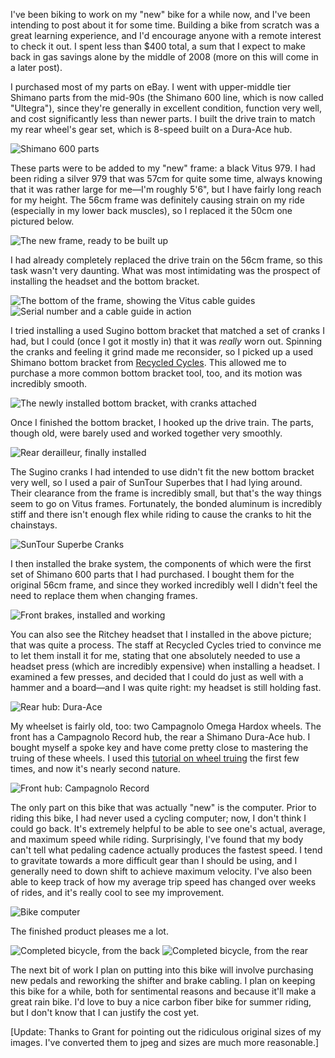 I've been biking to work on my "new" bike for a while now, and I've been intending to post about it for some time.  Building a bike from scratch was a great learning experience, and I'd encourage anyone with a remote interest to check it out.  I spent less than $400 total, a sum that I expect to make back in gas savings alone by the middle of 2008 (more on this will come in a later post).

I purchased most of my parts on eBay.  I went with upper-middle tier Shimano parts from the mid-90s (the Shimano 600 line, which is now called "Ultegra"), since they're generally in excellent condition, function very well, and cost significantly less than newer parts.  I built the drive train to match my rear wheel's gear set, which is 8-speed built on a Dura-Ace hub.

<img src="http://threebrothers.org/files/vitus-979/01-parts.jpg" alt="Shimano 600 parts" />

These parts were to be added to my "new" frame: a black Vitus 979.  I had been riding a silver 979 that was 57cm for quite some time, always knowing that it was rather large for me&mdash;I'm roughly 5'6", but I have fairly long reach for my height.  The 56cm frame was definitely causing strain on my ride (especially in my lower back muscles), so I replaced it the 50cm one pictured below.

<img src="http://threebrothers.org/files/vitus-979/02-frame.jpg" alt="The new frame, ready to be built up" />

I had already completely replaced the drive train on the 56cm frame, so this task wasn't very daunting.  What was most intimidating was the prospect of installing the headset and the bottom bracket.

<img src="http://threebrothers.org/files/vitus-979/03-frame-cu1.jpg" alt="The bottom of the frame, showing the Vitus cable guides" />

<img src="http://threebrothers.org/files/vitus-979/04-frame-cu2.jpg" alt="Serial number and a cable guide in action" />

I tried installing a used Sugino bottom bracket that matched a set of cranks I had, but  I could (once I got it mostly in) that it was <em>really</em> worn out.  Spinning the cranks and feeling it grind made me reconsider, so I picked up a used Shimano bottom bracket from <a href="http://www.recycledcycles.com">Recycled Cycles</a>.  This allowed me to purchase a more common bottom bracket tool, too, and its motion was incredibly smooth.

<img src="http://threebrothers.org/files/vitus-979/05-frame-cu3.jpg" alt="The newly installed bottom bracket, with cranks attached" />

Once I finished the bottom bracket, I hooked up the drive train.  The parts, though old, were barely used and worked together very smoothly.

<img src="http://threebrothers.org/files/vitus-979/06-rear-derailleur.jpg" alt="Rear derailleur, finally installed" />

The Sugino cranks I had intended to use didn't fit the new bottom bracket very well, so I used a pair of SunTour Superbes that I had lying around.  Their clearance from the frame is incredibly small, but that's the way things seem to go on Vitus frames.  Fortunately, the bonded aluminum is incredibly stiff and there isn't enough flex while riding to cause the cranks to hit the chainstays.

<img src="http://threebrothers.org/files/vitus-979/07-cranks.jpg" alt="SunTour Superbe Cranks" />

I then installed the brake system, the components of which were the first set of Shimano 600 parts that I had purchased.  I bought them for the original 56cm frame, and since they worked incredibly well I didn't feel the need to replace them when changing frames.

<img src="http://threebrothers.org/files/vitus-979/08-front-brakes.jpg" alt="Front brakes, installed and working" />

You can also see the Ritchey headset that I installed in the above picture; that was quite a process.  The staff at Recycled Cycles tried to convince me to let them install it for me, stating that one absolutely needed to use a headset press (which are incredibly expensive) when installing a headset.  I examined a few presses, and decided that I could do just as well with a hammer and a board&mdash;and I was quite right: my headset is still holding fast.

<img src="http://threebrothers.org/files/vitus-979/09-rear-hub.jpg" alt="Rear hub: Dura-Ace" />

My wheelset is fairly old, too: two Campagnolo Omega Hardox wheels.  The front has a Campagnolo Record hub, the rear a Shimano Dura-Ace hub.  I bought myself a spoke key and have come pretty close to mastering the truing of these wheels.  I used this <a href="http://www.kenkifer.com/bikepages/skills/spokes.htm">tutorial on wheel truing</a> the first few times, and now it's nearly second nature.

<img src="http://threebrothers.org/files/vitus-979/10-front-hub.jpg" alt="Front hub: Campagnolo Record" />

The only part on this bike that was actually "new" is the computer.  Prior to riding this bike, I had never used a cycling computer; now, I don't think I could go back.  It's extremely helpful to be able to see one's actual, average, and maximum speed while riding.  Surprisingly, I've found that my body can't tell what pedaling cadence actually produces the fastest speed.  I tend to gravitate towards a more difficult gear than I should be using, and I generally need to down shift to achieve maximum velocity.  I've also been able to keep track of how my average trip speed has changed over weeks of rides, and it's really cool to see my improvement.

<img src="http://threebrothers.org/files/vitus-979/11-computer.jpg" alt="Bike computer" />

The finished product pleases me a lot.

<img src="http://threebrothers.org/files/vitus-979/12-complete-rear.jpg" alt="Completed bicycle, from the back" />

<img src="http://threebrothers.org/files/vitus-979/13-complete-front.jpg" alt="Completed bicycle, from the rear" />

The next bit of work I plan on putting into this bike will involve purchasing new pedals and reworking the shifter and brake cabling.  I plan on keeping this bike for a while, both for sentimental reasons and because it'll make a great rain bike.  I'd love to buy a nice carbon fiber bike for summer riding, but I don't know that I can justify the cost yet.

[Update: Thanks to Grant for pointing out the ridiculous original sizes of my images.  I've converted them to jpeg and sizes are much more reasonable.]
